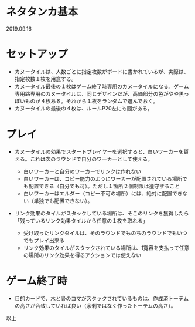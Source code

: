 # ネタタンカ基本
2019.09.16

# セットアップ
* カヌータイルは、人数ごとに指定枚数がボードに書かれているが、実際は、指定枚数１枚を用意する。
* カヌータイル最後の１枚はゲーム終了時専用のカヌータイルになる。ゲーム専用路専用のカヌータイルは、同じデザインだが、高価部分の色がやや黒っぽいものが４枚ある。それから１枚をランダムで選んでおく。
* カヌータイルの最後の４枚は、ルールP20左にも図がある。

# プレイ
* カヌータイルの効果でスタートプレイヤーを選択すると、白いワーカーを貰える。これは次のラウンドで自分のワーカーとして使える。
  * 白いワーカーと自分のワーカーでリンクは作れない
  * 白いワーカーは、コピー能力のようにワーカーが配置されている場所でも配置できる（自分でも可）。ただし１箇所２個制限は遵守すること
  * 白いワーカーはエルダー（コピー不可の場所）には、絶対に配置できない（単独でも配置できない）。

* リンク効果のタイルがスタックしている場所は、そこのリンクを獲得したら「残っているリンク効果タイルから任意の１枚を取れる」
  * 受け取ったリンクタイルは、そのラウンドでものちのラウンドでもいつでもプレイ出来る
  * リンク効果のタイルがスタックされている場所は、1寛容を支払って任意の場所のリンク効果を得るアクションでは使えない

# ゲーム終了時
* 目的カードで、木と骨のコマがスタックされているものは、作成済トーテムの高さが合致していれば良い（余剰ではなく作ったトーテムの高さ）。

以上　
